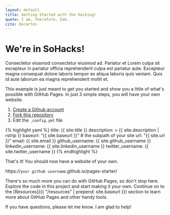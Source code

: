 ```yaml
---
layout: default
title: Getting Started with the Hacking!
quote: I am, therefore, Iam.
cite: Decartes
---
```


<h1>We're in SoHacks!</h1>

Consectetur eiusmod consectetur eiusmod ad. Pariatur et Lorem culpa sit excepteur in pariatur officia reprehenderit culpa est pariatur aute. Excepteur magna consequat dolore laboris tempor ex aliqua laboris quis veniam. Quis id aute laborum ea magna reprehenderit mollit et.

This example is just meant to get you started and show you a little of what's
possible with GitHub Pages. In just 3 simple steps, you will have your own
website.

1. [Create a Github account](https://github.com/join)
2. [Fork this repository](https://github.com/chesshacker/pages-starter/fork)
3. Edit the `_config.yml` file

{% highlight yaml %}
title: {{ site.title }}
description: >
  {{ site.description | rstrip }}
baseurl: "{{ site.baseurl }}" # the subpath of your site
url: "{{ site.url }}"
email: {{ site.email }}
github_username:  {{ site.github_username }}
linkedin_username: {{ site.linkedin_username }}
twitter_username: {{ site.twitter_username }}
{% endhighlight %}

That's it! You should now have a website of your own.

https://`your github username`.github.io/pages-starter/

There's so much more you can do with GitHub Pages, so don't stop here.
Explore the code in this project and start making it your own.
Continue on to the [Resources]({{ "/resources" | prepend: site.baseurl }})
section to learn more about GitHub Pages and other handy tools.

If you have questions, please let me know. I am glad to help!

